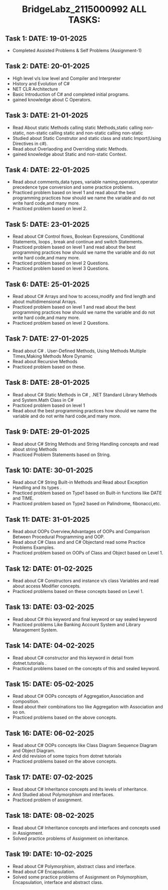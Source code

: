 
<h1 align="center">BridgeLabz_2115000992 ALL TASKS:</h1>
</hr>

## Task 1: DATE: 19-01-2025
* Completed Assisted Problems & Self Problems (Assignment-1)

## Task 2: DATE: 20-01-2025
* High level v/s low level and Compiler and Interpreter
* History and Evolution of C#
* NET CLR Architecture
* Basic Introduction of C# and completed initial programs.
* gained knowledge about C Operators.

## Task 3: DATE: 21-01-2025
* Read About static Methods calling static Methods,static calling non-static, non-static calling static and non-static calling non-static 
* Studied about Static Construtor and static class and static Import(Using Directives in c#).
* Read about Overlaoding and Overriding static Methods.
* gained knowledge about Static and non-static Context.


## Task 4: DATE: 22-01-2025
* Read about comments,data types, variable naming,operators,operator precedence type conversion and some practice problems.
* Practiced problem based on level 1 and read about the best programming practices how should we name the variable and do not write hard code,and many more. 
* Practiced problem based on level 2.

## Task 5: DATE: 23-01-2025
* Read about C# Control flows, Boolean Expressions, Conditional Statements, loops , break and continue and switch Statements.
* Practiced problem based on level 1 and read about the best programming practices how should we name the variable and do not write hard code,and many more.
* Practiced problem based on level 2 Questions.
* Practiced problem based on level 3 Questions.

 
## Task 6: DATE: 25-01-2025
* Read about C# Arrays and how to access,modify and find length and about multidimensional Arrays.
* Practiced problem based on level 1 and read about the best programming practices how should we name the variable and do not write hard code,and many more.
* Practiced problem based on level 2 Questions.
 
## Task 7: DATE: 27-01-2025
* Read about C# . User-Defined Methods, Using Methods Multiple Times,Making Methods More Dynamic
* Read about Recursive Methods
* Practiced problem based on these.

## Task 8: DATE: 28-01-2025
* Read about C# Static Methods in C# , .NET Standard Library Methods and System.Math Class in C#
* Practiced problem based on level 1 
* Read about the best programming practices how should we name the variable and do not write hard code,and many more.

## Task 9: DATE: 29-01-2025
* Read about C# String Methods and String Handling concepts and read about string Methods
* Practiced Problem Statements based on String.

## Task 10: DATE: 30-01-2025
* Read about C# String Built-in Methods and Read about Exception Handling and its types .
* Practiced problem based on Type1 based on Built-in functions like DATE and TIME.
* Practiced problem based on Type2 based on Palindrome, fibonacci,etc.

## Task 11: DATE: 31-01-2025
* Read about OOPs Overview,Advantages of OOPs and Comparison Between Procedural Programming and OOP.
* Read about C# Class and and C# Objectand read some Practice Problems Examples.
* Practiced problem based on OOPs of Class and Object based on Level 1.

## Task 12: DATE: 01-02-2025
* Read about C# Constructors and instance v/s class Variables and read about access Modifier concepts.
* Practiced problems based on these concepts based on Level 1.

## Task 13: DATE: 03-02-2025
* Read about C# this keyword and final keyword or say sealed keyword
* Practiced problems Like Banking Account System and Library Management System.

## Task 14: DATE: 04-02-2025
* Read about C# constructor and this keyword in detail from dotnet.tutorials .
* Practiced problems based on the concepts of this and sealed keyword.

## Task 15: DATE: 05-02-2025
* Read about C# OOPs concepts of Aggregation,Association and composition.
* Read about  their combinations too like Aggregation with Association and so on.
* Practiced problems based on the above concepts. 

## Task 16: DATE: 06-02-2025
* Read about C# OOPs concepts like Class Diagram Sequence Diagram and Object Diagram.
* And did revision of some topics from dotnet tutorials
* Practiced problems based on the above concepts.

## Task 17: DATE: 07-02-2025
* Read about C# Inheritance concepts and its levels of inheritance.
* And Studied about Polymorphism and interfaces.
* Practiced problem of assignment.

## Task 18: DATE: 08-02-2025
* Read about C# Inheritance concepts and interfaces and concepts used in Assignment.
* Solved practice  problems of Assignment on inheritance.

## Task 19: DATE: 10-02-2025
* Read about C# Polymorphism, abstract class and interface.
* Read about C# Encapsulation.
* Solved some practice  problems of Assignment on Polymorphism, Encapsulation, interface and abstract class.


